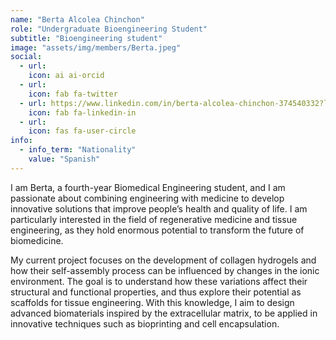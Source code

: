 ```yaml
---
name: "Berta Alcolea Chinchon"
role: "Undergraduate Bioengineering Student"
subtitle: "Bioengineering student"
image: "assets/img/members/Berta.jpeg"
social:
  - url: 
    icon: ai ai-orcid
  - url: 
    icon: fab fa-twitter
  - url: https://www.linkedin.com/in/berta-alcolea-chinchon-374540332?lipi=urn%3Ali%3Apage%3Ad_flagship3_profile_view_base_contact_details%3BWtgLRNyaRc%2BbbBKK3hGeJg%3D%3D
    icon: fab fa-linkedin-in
  - url: 
    icon: fas fa-user-circle
info:
  - info_term: "Nationality"
    value: "Spanish"
---
```

I am Berta, a fourth-year Biomedical Engineering student, and I am passionate about combining engineering with medicine to develop innovative solutions that improve people’s health and quality of life. I am particularly interested in the field of regenerative medicine and tissue engineering, as they hold enormous potential to transform the future of biomedicine.

My current project focuses on the development of collagen hydrogels and how their self-assembly process can be influenced by changes in the ionic environment. The goal is to understand how these variations affect their structural and functional properties, and thus explore their potential as scaffolds for tissue engineering. With this knowledge, I aim to design advanced biomaterials inspired by the extracellular matrix, to be applied in innovative techniques such as bioprinting and cell encapsulation.
